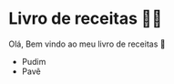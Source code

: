 # Livro de receitas :woman_cook:

Olá, Bem vindo ao meu livro de receitas :call_me_hand:

- Pudim 
- Pavê
